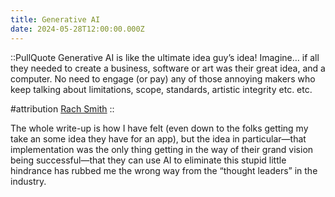 ```yaml
---
title: Generative AI
date: 2024-05-28T12:00:00.000Z
---
```

::PullQuote
Generative AI is like the ultimate idea guy’s idea! Imagine… if all they needed to create a business, software or art was their great idea, and a computer. No need to engage (or pay) any of those annoying makers who keep talking about limitations, scope, standards, artistic integrity etc. etc.

#attribution
[Rach Smith](https://rachsmith.com/ai-is-for-the-idea-guys/)
::

The whole write-up is how I have felt (even down to the folks getting my take an some idea they have for an app), but the idea in particular&mdash;that implementation was the only thing getting in the way of their grand vision being successful&mdash;that they can use AI to eliminate this stupid little hindrance has rubbed me the wrong way from the &ldquo;thought leaders&rdquo; in the industry.
